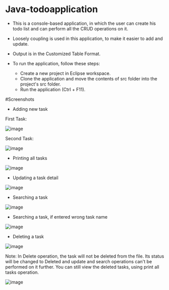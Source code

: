 # Java-todoapplication
- This is a console-based application, in which the user can create his todo list and can perform all the CRUD operations on it.
- Loosely coupling is used in this application, to make it easier to add and update.
- Output is in the Customized Table Format.

- To run the application, follow these steps:
  -  Create a new project in Eclipse workspace.
  -  Clone the application and move the contents of src folder into the project's src folder.
  -  Run the application (Ctrl + F11).

#Screenshots
- Adding new task

First Task:

![image](https://user-images.githubusercontent.com/47317902/122463968-e6abcd00-cfd3-11eb-8f6c-d4f2ebf9a92f.png)

Second Task:

![image](https://user-images.githubusercontent.com/47317902/122464045-fc20f700-cfd3-11eb-8033-8632c2cc3986.png)

- Printing all tasks

![image](https://user-images.githubusercontent.com/47317902/122464124-1b1f8900-cfd4-11eb-8d7d-f03af15e43b7.png)

- Updating a task detail

![image](https://user-images.githubusercontent.com/47317902/122464259-46a27380-cfd4-11eb-9f4c-d1b4178e1364.png)

- Searching a task

![image](https://user-images.githubusercontent.com/47317902/122464683-c03a6180-cfd4-11eb-9389-316f64a6b1f4.png)

- Searching a task, if entered wrong task name

![image](https://user-images.githubusercontent.com/47317902/122464476-84070100-cfd4-11eb-8151-ec16d2350822.png)
  
- Deleting a task

![image](https://user-images.githubusercontent.com/47317902/122464780-e06a2080-cfd4-11eb-834c-0cb1a782e413.png)

Note: In Delete operation, the task will not be deleted from the file. Its status will be changed to Deleted and update and search operations can't be performed on it further. You can still view the deleted tasks, using print all tasks operation.

![image](https://user-images.githubusercontent.com/47317902/122465024-2aeb9d00-cfd5-11eb-81f1-dd581e52682f.png)
